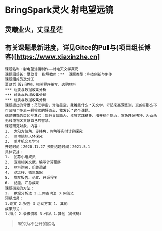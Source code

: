 # BringSpark灵火 射电望远镜

## 灵曦业火，丈显星茫
## 有关课题最新进度，详见Gitee的Pull与(项目组长博客)[https://www.xiaxinzhe.cn]

```
课题名称：射电望远镜制作——射电天文学探究
课题组组长：夏歆哲  指导教师：**  课题类型：科技创新与制作
课题组成员及分工：
夏歆哲 设计建模，相关程序编写，选购材料
*** 组装与数据收集分析
*** 组装与数据收集分析
*** 组装与数据收集分析
课题提出的背景：茫茫宇宙，浩浩星空，藏着些什么？天文学，听起来高深莫测，真的有那么不可及吗？怀着一颗探索的好奇心，我发起了这个课题。
课题研究的目的与意义：提升自我能力，拓展实践精神，培养动手能力，宣扬开源精神，为业余无线电社区贡献自己的智慧。
课题研究对象、内容：
1.	太阳方位角、赤纬角、时角等实时计算探究
2.	自动跟踪天体探究
3.	单片机交互学习
开题时间：2020.11.27 预期结题时间：2021.5.1
具体安排：
1.	招募小组成员
2.	查阅相关文献，编写计算程序
3.	材料购买，组装调试
4.	试运行，收集数据
5.	撰写报告、论文、开源程序
6.	结题，汇总成果
课题研究的方法：
1.	数据分析法 2.上网查询法 3.实验法
预期成果：
1.论文 2.报告 3.活动方案 4. 其他
成果形式：
1.照片 2.录像资料 3.作品 4.其他（源代码）

```
> *带*的为不公开的姓名